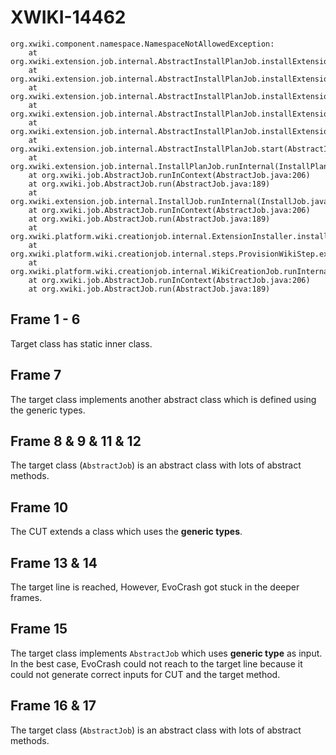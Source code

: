 # XWIKI-14462
```
org.xwiki.component.namespace.NamespaceNotAllowedException:
    at org.xwiki.extension.job.internal.AbstractInstallPlanJob.installExtension(AbstractInstallPlanJob.java:817)
    at org.xwiki.extension.job.internal.AbstractInstallPlanJob.installExtension(AbstractInstallPlanJob.java:810)
    at org.xwiki.extension.job.internal.AbstractInstallPlanJob.installExtension(AbstractInstallPlanJob.java:705)
    at org.xwiki.extension.job.internal.AbstractInstallPlanJob.installExtension(AbstractInstallPlanJob.java:305)
    at org.xwiki.extension.job.internal.AbstractInstallPlanJob.installExtension(AbstractInstallPlanJob.java:269)
    at org.xwiki.extension.job.internal.AbstractInstallPlanJob.start(AbstractInstallPlanJob.java:199)
    at org.xwiki.extension.job.internal.InstallPlanJob.runInternal(InstallPlanJob.java:88)
    at org.xwiki.job.AbstractJob.runInContext(AbstractJob.java:206)
    at org.xwiki.job.AbstractJob.run(AbstractJob.java:189)
    at org.xwiki.extension.job.internal.InstallJob.runInternal(InstallJob.java:112)
    at org.xwiki.job.AbstractJob.runInContext(AbstractJob.java:206)
    at org.xwiki.job.AbstractJob.run(AbstractJob.java:189)
    at org.xwiki.platform.wiki.creationjob.internal.ExtensionInstaller.installExtension(ExtensionInstaller.java:73)
    at org.xwiki.platform.wiki.creationjob.internal.steps.ProvisionWikiStep.execute(ProvisionWikiStep.java:78)
    at org.xwiki.platform.wiki.creationjob.internal.WikiCreationJob.runInternal(WikiCreationJob.java:96)
    at org.xwiki.job.AbstractJob.runInContext(AbstractJob.java:206)
    at org.xwiki.job.AbstractJob.run(AbstractJob.java:189)
```

## Frame 1 - 6
Target class has static inner class.

## Frame 7
The target class implements another abstract class which is defined using the generic types.

## Frame 8 & 9 & 11 & 12
The target class (`AbstractJob`) is an abstract class with lots of abstract methods.

## Frame 10
The CUT extends a class which uses the **generic types**.

## Frame 13 & 14
The target line is reached, However, EvoCrash got stuck in the deeper frames.

## Frame 15
The target class implements `AbstractJob` which uses **generic type** as input.
In the best case, EvoCrash could not reach to the target line because it could not generate correct inputs for CUT and the target method.
## Frame 16 & 17
The target class (`AbstractJob`) is an abstract class with lots of abstract methods.
